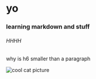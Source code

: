 # yo
### learning markdown and stuff
###### HHHH
why is h6 smaller than a paragraph


![cool cat picture](https://octodex.github.com/images/yaktocat.png)
